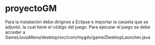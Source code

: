 # proyectoGM
Para la instalación debe dirigirse a Eclipse e importar la carpeta que se adjuntó, la cual tiene el código del juego.
Para ejecutar el juego se debe acceder a GameLluviaMenu/desktop/src/com/mygdx/game/DesktopLauncher.java
